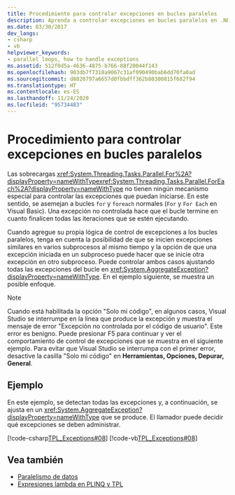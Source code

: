 ```yaml
---
title: Procedimiento para controlar excepciones en bucles paralelos
description: Aprenda a controlar excepciones en bucles paralelos en .NET. Vea un ejemplo de cómo ajustar todas las excepciones del bucle en System.AggregateException.
ms.date: 03/30/2017
dev_langs:
- csharp
- vb
helpviewer_keywords:
- parallel loops, how to handle exceptions
ms.assetid: 512f0d5a-4636-4875-b766-88f20044f143
ms.openlocfilehash: 903db7f7318a9067c31af090490bab6dd70fa0ad
ms.sourcegitcommit: d8020797a6657d0fbbdff362b80300815f682f94
ms.translationtype: HT
ms.contentlocale: es-ES
ms.lasthandoff: 11/24/2020
ms.locfileid: "95734483"
---
```

# <a name="how-to-handle-exceptions-in-parallel-loops"></a>Procedimiento para controlar excepciones en bucles paralelos

Las sobrecargas <xref:System.Threading.Tasks.Parallel.For%2A?displayProperty=nameWithType><xref:System.Threading.Tasks.Parallel.ForEach%2A?displayProperty=nameWithType> no tienen ningún mecanismo especial para controlar las excepciones que puedan iniciarse. En este sentido, se asemejan a bucles `for` y `foreach` normales (`For` y `For Each` en Visual Basic). Una excepción no controlada hace que el bucle termine en cuanto finalicen todas las iteraciones que se estén ejecutando.
  
 Cuando agregue su propia lógica de control de excepciones a los bucles paralelos, tenga en cuenta la posibilidad de que se inicien excepciones similares en varios subprocesos al mismo tiempo y la opción de que una excepción iniciada en un subproceso puede hacer que se inicie otra excepción en otro subproceso. Puede controlar ambos casos ajustando todas las excepciones del bucle en <xref:System.AggregateException?displayProperty=nameWithType>. En el ejemplo siguiente, se muestra un posible enfoque.  
  
> [!NOTE]
> Cuando está habilitada la opción "Solo mi código", en algunos casos, Visual Studio se interrumpe en la línea que produce la excepción y muestra el mensaje de error "Excepción no controlada por el código de usuario". Este error es benigno. Puede presionar F5 para continuar y ver el comportamiento de control de excepciones que se muestra en el siguiente ejemplo. Para evitar que Visual Studio se interrumpa con el primer error, desactive la casilla "Solo mi código" en **Herramientas, Opciones, Depurar, General**.  
  
## <a name="example"></a>Ejemplo  

 En este ejemplo, se detectan todas las excepciones y, a continuación, se ajusta en un <xref:System.AggregateException?displayProperty=nameWithType> que se produce. El llamador puede decidir qué excepciones se deben administrar.  
  
 [!code-csharp[TPL_Exceptions#08](../../../samples/snippets/csharp/VS_Snippets_Misc/tpl_exceptions/cs/exceptions.cs#08)]
 [!code-vb[TPL_Exceptions#08](../../../samples/snippets/visualbasic/VS_Snippets_Misc/tpl_exceptions/vb/exceptionsinloops.vb#08)]  
  
## <a name="see-also"></a>Vea también

- [Paralelismo de datos](data-parallelism-task-parallel-library.md)
- [Expresiones lambda en PLINQ y TPL](lambda-expressions-in-plinq-and-tpl.md)
